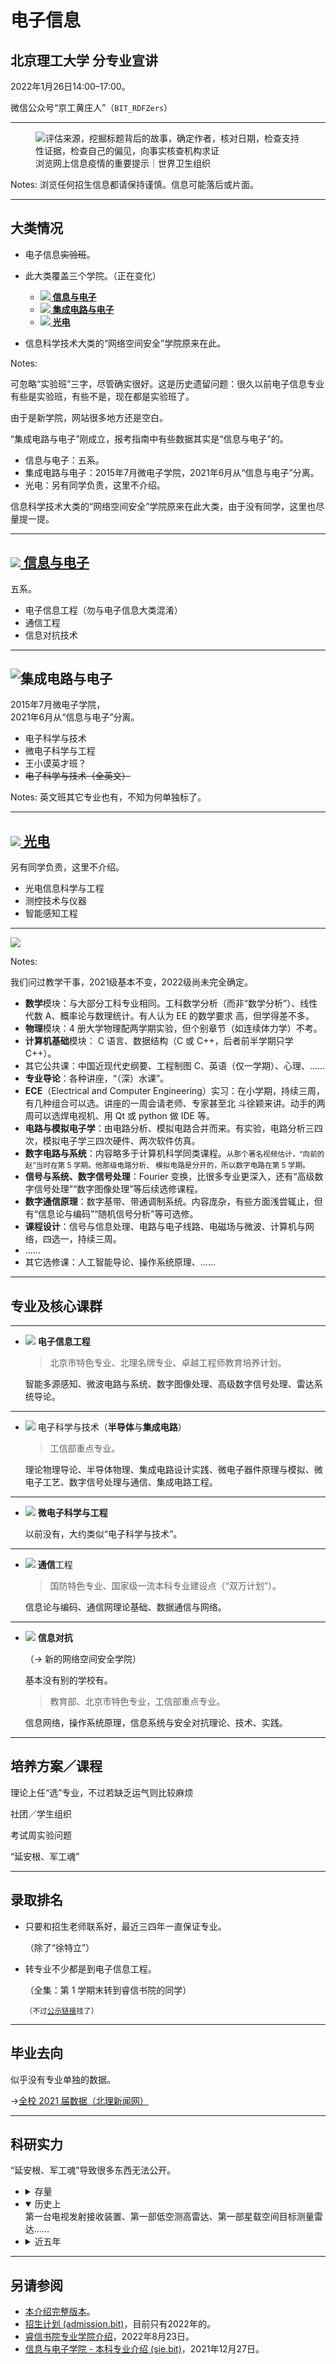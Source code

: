 # 电子信息

## 北京理工大学 分专业宣讲

2022年1月26日14:00–17:00。

微信公众号“京工黄庄人”（`BIT_RDFZers`）

------

<figure>
    <img src="https://ydx-2147483647.github.io/subs-articles/assets/articles/si-yuan-electronic-engineering/浏览网上信息疫情的重要提示.PNG" alt='评估来源，挖掘标题背后的故事，确定作者，核对日期，检查支持性证据，检查自己的偏见，向事实核查机构求证''>
    <figcaption>浏览网上信息疫情的重要提示｜世界卫生组织</figcaption>
</figure>

Notes: 浏览任何招生信息都请保持谨慎。信息可能落后或片面。

------

## 大类情况

- 电子信息<del>实验班</del>。

- 此大类覆盖三个学院。（正在变化）

  - [<img src="https://ydx-2147483647.github.io/subs-articles/assets/articles/si-yuan-electronic-engineering/logo-sie.png" class="icon"> **信息与电子**](https://sie.bit.edu.cn)
  - [<img src="https://ydx-2147483647.github.io/subs-articles/assets/articles/si-yuan-electronic-engineering/logo-ice.png" class="icon"> **集成电路与电子**](https://ice.bit.edu.cn)
  - [<img src="https://ydx-2147483647.github.io/subs-articles/assets/articles/si-yuan-electronic-engineering/logo-opt.png" class="icon"> **光电**](https://opt.bit.edu.cn)

- 信息科学技术大类的“网络空间安全”学院原来在此。

Notes:

可忽略“实验班”三字，尽管确实很好。这是历史遗留问题：很久以前电子信息专业有些是实验班，有些不是，现在都是实验班了。

由于是新学院，网站很多地方还是空白。

“集成电路与电子”刚成立，报考指南中有些数据其实是“信息与电子”的。

- 信息与电子：五系。
- 集成电路与电子：2015年7月微电子学院，2021年6月从“信息与电子”分离。
- 光电：另有同学负责，这里不介绍。

信息科学技术大类的“网络空间安全”学院原来在此大类，由于没有同学，这里也尽量提一提。

---

## [<img src="https://ydx-2147483647.github.io/subs-articles/assets/articles/si-yuan-electronic-engineering/logo-sie.png" class="icon"> **信息与电子**](https://sie.bit.edu.cn)

五系。

- 电子信息工程（勿与电子信息大类混淆）
- 通信工程
- 信息对抗技术

---

## <img src='https://ydx-2147483647.github.io/subs-articles/assets/articles/si-yuan-electronic-engineering/logo-ice-full.png' alt='集成电路与电子'>

2015年7月微电子学院，<br>2021年6月从“信息与电子”分离。

- 电子科学与技术
- 微电子科学与工程
- 王小谟英才班？
- <del>电子科学与技术（全英文）</del>

Notes: 英文班其它专业也有，不知为何单独标了。

---

## [<img src="https://ydx-2147483647.github.io/subs-articles/assets/articles/si-yuan-electronic-engineering/logo-opt.png" class="icon"> **光电**](https://opt.bit.edu.cn)

另有同学负责，这里不介绍。

- 光电信息科学与工程
- 测控技术与仪器
- 智能感知工程

------

![](https://ydx-2147483647.github.io/subs-articles/assets/articles/si-yuan-electronic-engineering/主干课程体系.png)

Notes:

我们问过教学干事，2021级基本不变，2022级尚未完全确定。

-   **数学**模块：与大部分工科专业相同。工科数学分析（而非“数学分析”）、线性代数 A、概率论与数理统计。有人认为 EE 的数学要求
高，但学得差不多。
-   **物理**模块：4 册大学物理配两学期实验，但个别章节（如连续体力学）不考。
-   **计算机基础**模块： C 语言、数据结构（C 或 C++，后者前半学期只学 C++）。
-   其它公共课：中国近现代史纲要、工程制图 C、英语（仅一学期）、心理、……
-   **专业导论**：各种讲座，“（深）水课”。
-   **ECE**（Electrical and Computer Engineering）实习：在小学期，持续三周，有几种组合可以选。讲座的一周会请老师、专家甚至北
斗徐颖来讲。动手的两周可以选焊电视机、用 Qt 或 python 做 IDE 等。
-   **电路与模拟电子学**：由电路分析、模拟电路合并而来。有实验，电路分析三四次，模拟电子学三四次硬件、两次软件仿真。
-   **数字电路与系统**：内容略多于计算机科学同类课程。<small>从那个著名视频估计，“向前的赵”当时在第 5 学期。他那级电路分析、
模拟电路是分开的，所以数字电路在第 5 学期。</small>
-   **信号与系统、数字信号处理**：Fourier 变换，比很多专业更深入，还有“高级数字信号处理”“数字图像处理”等后续选修课程。
-   **数字通信原理**：数字基带、带通调制系统。内容庞杂，有些方面浅尝辄止，但有“信息论与编码”“随机信号分析”等可选修。
-   **课程设计**：信号与信息处理、电路与电子线路、电磁场与微波、计算机与网络，四选一，持续三周。
-   ……
-   其它选修课：人工智能导论、操作系统原理、……

------

## 专业及核心课群

---

-   <img class='icon' src='https://ydx-2147483647.github.io/subs-articles/assets/articles/si-yuan-electronic-engineering/logo-sie.png'> **电子信息工程**

    > 北京市特色专业、北理名牌专业、卓越工程师教育培养计划。

    智能多源感知、微波电路与系统、数字图像处理、高级数字信号处理、雷达系统导论。

---

-   <img class='icon' src='https://ydx-2147483647.github.io/subs-articles/assets/articles/si-yuan-electronic-engineering/logo-ice.png'> 电子科学与技术（**半导体**与**集成电路**）

    > 工信部重点专业。

    理论物理导论、半导体物理、集成电路设计实践、微电子器件原理与模拟、微电子工艺、数字信号处理与通信、集成电路工程。

---

-   <img class='icon' src='https://ydx-2147483647.github.io/subs-articles/assets/articles/si-yuan-electronic-engineering/logo-ice.png'> **微电子科学与工程**

    以前没有，大约类似“电子科学与技术”。

---

-   <img class='icon' src='https://ydx-2147483647.github.io/subs-articles/assets/articles/si-yuan-electronic-engineering/logo-sie.png'> **通信**工程

    > 国防特色专业、国家级一流本科专业建设点（“双万计划”）。

    信息论与编码、通信网理论基础、数据通信与网络。

---

-   <img class='icon' src='https://ydx-2147483647.github.io/subs-articles/assets/articles/si-yuan-electronic-engineering/logo-sie.png'> **信息对抗**

    （→ 新的网络空间安全学院）

    基本没有别的学校有。

    > 教育部、北京市特色专业，工信部重点专业。

    信息网络，操作系统原理，信息系统与安全对抗理论、技术、实践。

------

## 培养方案／课程

理论上任“选”专业，不过若缺乏运气则比较麻烦<!-- .element: class="fragment" -->

社团／学生组织<!-- .element: class="fragment" -->

考试周实验问题<!-- .element: class="fragment" -->

“延安根、军工魂”<!-- .element: class="fragment" -->

------

## 录取排名

-   只要和招生老师联系好，最近三四年一直保证专业。
    
    （除了“徐特立”）

-   转专业不少都是到电子信息工程。
    
    （全集：第 1 学期末转到睿信书院的同学）

    <small>（不过[公示链接](https://www.bit.edu.cn/rcpy_sjb/blsy87/rxsygb/tzggsy2/9bf8c841e2de4159a97af3c7be390fb6.htm)挂了）</small>

------

## 毕业去向

似乎没有专业单独的数据。

→[全校 2021 届数据（北理新闻网）](https://www.bit.edu.cn/xww/lgxb21/2cd1abbd02b9472583641710e8cc27c8.htm)

------

## 科研实力

“延安根、军工魂”导致很多东西无法公开。

-   <details><summary>存量</summary>
    学院实验室面积约 1.8 万平方米，实验设备总值超过 2 亿元。建有 1 个国家级实验教学示范中心、1 个工业和信息化部实验教学示范中心、4 个国家级校企联合工程实践教育中心、1 个北京市校外人才培养基地等教学平台，建有 1 个教育部重点实验室、1 个工业和信息化部协同创新中心、1 个国防重点学科实验室、1 个高等学校学科创新引智基地以及 3 个北京市重点实验室等科研平台，为科学研究和人才培养提供了良好的支撑。
    </details>

-   <details open><summary>历史上</summary>
    第一台电视发射接收装置、第一部低空测高雷达、第一部星载空间目标测量雷达……
    </details>

-   <details><summary>近五年</summary>
    （2021 年数据）学院科技投入超过 13 亿元，发表 SCI 检索论文 800 余篇，授权发明专利 600 余项，取得了海／陆／空系列高速交会相对定位测量雷达、空天对地探测实时信息处理体系结构、空间目标探测雷达增程信号处理系统等多项重大成果，获得国家技术发明一等奖 1 项、二等奖 2 项，省部级科技奖励 20 余项。
    </details>

------

## 另请参阅

- [本介绍完整版本](https://ydx-2147483647.github.io/subs-articles/si-yuan-electronic-engineering/)。
- [招生计划 (admission.bit)](https://admission.bit.edu.cn/static/front/bit/basic/html_web/zsjh.html)，目前只有2022年的。
- [睿信书院专业学院介绍](https://mp.weixin.qq.com/s/MM00Ay5MS-Tq6a8dugEjCQ)，2022年8月23日。
- [信息与电子学院 - 本科专业介绍 (sie.bit)](https://sie.bit.edu.cn/rcpy/bkspy/bksjx/1052f95a2f8b41a887a78cc08796edf2.htm)，2021年12月27日。
